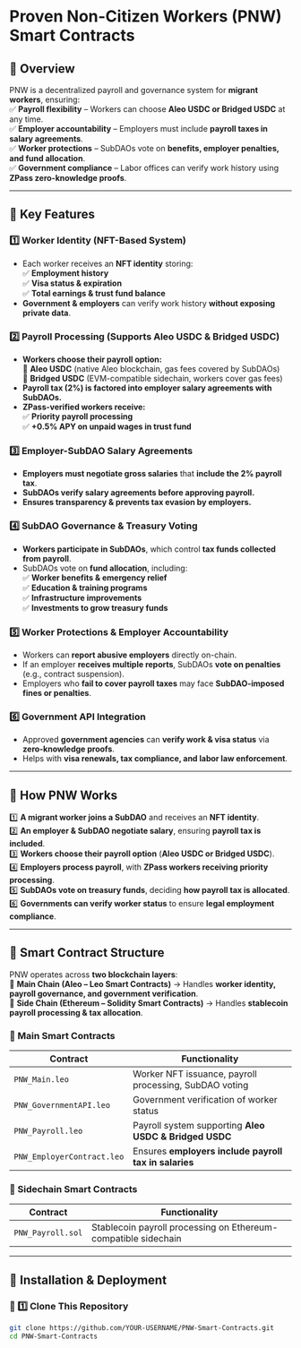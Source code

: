# Proven Non-Citizen Workers (PNW) Smart Contracts

## **🔹 Overview**  
PNW is a decentralized payroll and governance system for **migrant workers**, ensuring:  
✅ **Payroll flexibility** – Workers can choose **Aleo USDC or Bridged USDC** at any time.  
✅ **Employer accountability** – Employers must include **payroll taxes in salary agreements**.  
✅ **Worker protections** – SubDAOs vote on **benefits, employer penalties, and fund allocation**.  
✅ **Government compliance** – Labor offices can verify work history using **ZPass zero-knowledge proofs**.  

---

## **🔹 Key Features**  

### **1️⃣ Worker Identity (NFT-Based System)**  
- Each worker receives an **NFT identity** storing:  
  ✅ **Employment history**  
  ✅ **Visa status & expiration**  
  ✅ **Total earnings & trust fund balance**  
- **Government & employers** can verify work history **without exposing private data**.  

### **2️⃣ Payroll Processing (Supports Aleo USDC & Bridged USDC)**  
- **Workers choose their payroll option:**  
  🔹 **Aleo USDC** (native Aleo blockchain, gas fees covered by SubDAOs)  
  🔹 **Bridged USDC** (EVM-compatible sidechain, workers cover gas fees)  
- **Payroll tax (2%) is factored into employer salary agreements with SubDAOs.**  
- **ZPass-verified workers receive:**  
  ✅ **Priority payroll processing**  
  ✅ **+0.5% APY on unpaid wages in trust fund**  

### **3️⃣ Employer-SubDAO Salary Agreements**  
- **Employers must negotiate gross salaries** that **include the 2% payroll tax**.  
- **SubDAOs verify salary agreements before approving payroll.**  
- **Ensures transparency & prevents tax evasion by employers.**  

### **4️⃣ SubDAO Governance & Treasury Voting**  
- **Workers participate in SubDAOs**, which control **tax funds collected from payroll**.  
- SubDAOs vote on **fund allocation**, including:  
  ✅ **Worker benefits & emergency relief**  
  ✅ **Education & training programs**  
  ✅ **Infrastructure improvements**  
  ✅ **Investments to grow treasury funds**  

### **5️⃣ Worker Protections & Employer Accountability**  
- Workers can **report abusive employers** directly on-chain.  
- If an employer **receives multiple reports**, SubDAOs **vote on penalties** (e.g., contract suspension).  
- Employers who **fail to cover payroll taxes** may face **SubDAO-imposed fines or penalties**.  

### **6️⃣ Government API Integration**  
- Approved **government agencies** can **verify work & visa status** via **zero-knowledge proofs**.  
- Helps with **visa renewals, tax compliance, and labor law enforcement**.  

---

## **🔹 How PNW Works**  
1️⃣ **A migrant worker joins a SubDAO** and receives an **NFT identity**.  
2️⃣ **An employer & SubDAO negotiate salary**, ensuring **payroll tax is included**.  
3️⃣ **Workers choose their payroll option** (**Aleo USDC or Bridged USDC**).  
4️⃣ **Employers process payroll**, with **ZPass workers receiving priority processing**.  
5️⃣ **SubDAOs vote on treasury funds**, deciding **how payroll tax is allocated**.  
6️⃣ **Governments can verify worker status** to ensure **legal employment compliance**.  

---

## **🔹 Smart Contract Structure**  
PNW operates across **two blockchain layers**:  
🔹 **Main Chain (Aleo – Leo Smart Contracts)** → Handles **worker identity, payroll governance, and government verification**.  
🔹 **Side Chain (Ethereum – Solidity Smart Contracts)** → Handles **stablecoin payroll processing & tax allocation**.  

### **🔹 Main Smart Contracts**
| Contract | Functionality |
|----------|--------------|
| `PNW_Main.leo` | Worker NFT issuance, payroll processing, SubDAO voting |
| `PNW_GovernmentAPI.leo` | Government verification of worker status |
| `PNW_Payroll.leo` | Payroll system supporting **Aleo USDC & Bridged USDC** |
| `PNW_EmployerContract.leo` | Ensures **employers include payroll tax in salaries** |

### **🔹 Sidechain Smart Contracts**
| Contract | Functionality |
|----------|--------------|
| `PNW_Payroll.sol` | Stablecoin payroll processing on Ethereum-compatible sidechain |

---

## **🔹 Installation & Deployment**  

### **🔹 1️⃣ Clone This Repository**
```bash
git clone https://github.com/YOUR-USERNAME/PNW-Smart-Contracts.git
cd PNW-Smart-Contracts
